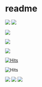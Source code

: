# readme

<img src="https://whatsgog.com/user/seojh1011/tech-cards" />

<img src="https://i.esdrop.com/d/f/XcGaoptYok/ZUDsM2fmuP.png">

 <a href="클릭시 이동할 링크" target="_blank"><img src="https://whatsgog.com/user/Junanjunan/tech-cards"/></a>

<img src="https://img.shields.io/badge/문자-색코드?style=for-the-badge&logo=이미지 이름&logoColor=black">

<a href="https://hits.seeyoufarm.com"><img src="https://whatsgog.com/user/Junanjunan/tech-cards"/></a>                        

[![Hits](https://whatsgog.com/user/Junanjunan/tech-cards)](https://whatsgog.com/user/Junanjunan/tech-cards)                    


![Hits](https://hits.seeyoufarm.com/api/count/incr/badge.svg?url=https%3A%2F%2Fgithub.com%2Fkim-soohyeon&count_bg=%23FFDAC7&title_bg=%23FFADAD&icon=&icon_color=%23E7E7E7&title=hits&edge_flat=false)

<img src="http://mazassumnida.wtf/api/v2/generate_badge?boj={handle})](https://solved.ac/{handle}"/>
 <img src="http://mazandi.herokuapp.com/api?handle=abc&theme=warm"/>

<img src="https://cdn.pixabay.com/photo/2015/10/01/21/39/background-image-967820_960_720.jpg" />
